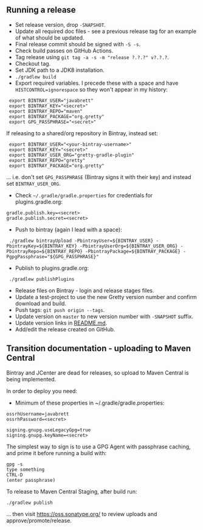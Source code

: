 ## Running a release

- Set release version, drop `-SNAPSHOT`.
- Update all required doc files - see a previous release tag for an example of what should be updated.
- Final release commit should be signed with `-S -s`.
- Check build passes on GitHub Actions.
- Tag release using `git tag -a -s -m "release ?.?.?" v?.?.?`.
- Checkout tag.
- Set JDK path to a JDK8 installation.
- `./gradlew build`
- Export required variables.  I precede these with a space and have `HISTCONTROL=ignorespace` so they won't appear in my history:

```
 export BINTRAY_USER="javabrett"
 export BINTRAY_KEY="<secret>"
 export BINTRAY_REPO="maven"
 export BINTRAY_PACKAGE="org.gretty"
 export GPG_PASSPHRASE="<secret>"
```

If releasing to a shared/org repository in Bintray, instead set:

```
 export BINTRAY_USER="<your-bintray-username>"
 export BINTRAY_KEY="<secret>"
 export BINTRAY_USER_ORG="gretty-gradle-plugin"
 export BINTRAY_REPO="gretty"
 export BINTRAY_PACKAGE="org.gretty"
```

... i.e. don't set `GPG_PASSPHRASE` (Bintray signs it with their key) and instead set `BINTRAY_USER_ORG`.

- Check `~/.gradle/gradle.properties` for credentials for plugins.gradle.org:

```
gradle.publish.key=<secret>
gradle.publish.secret=<secret>
```

- Push to bintray (again I lead with a space):

```
 ./gradlew bintrayUpload -PbintrayUser=${BINTRAY_USER} -PbintrayKey=${BINTRAY_KEY} -PbintrayUserOrg=${BINTRAY_USER_ORG} -PbintrayRepo=${BINTRAY_REPO} -PbintrayPackage=${BINTRAY_PACKAGE} -PgpgPassphrase="${GPG_PASSPHRASE}"

```

- Publish to plugins.gradle.org:

```
 ./gradlew publishPlugins
```

- Release files on Bintray - login and release stages files.
- Update a test-project to use the new Gretty version number and confirm download and build.
- Push tags: `git push origin --tags`.
- Update version on `master` to new version number with `-SNAPSHOT` suffix.
- Update version links in [README.md](README.md).
- Add/edit the release created on GitHub.

## Transition documentation - uploading to Maven Central

Bintray and JCenter are dead for releases, so upload to Maven Central is being implemented.

In order to deploy you need:

- Minimum of these properties in ~/.gradle/gradle.properties:

```
ossrhUsername=javabrett
ossrhPassword=<secret>

signing.gnupg.useLegacyGpg=true
signing.gnupg.keyName=<secret>
```

The simplest way to sign is to use a GPG Agent with passphrase caching, and prime it before running a build with:

```
gpg -s
type something
CTRL-D
(enter passphrase)
```

To release to Maven Central Staging, after build run:

```
./gradlew publish
```

... then visit https://oss.sonatype.org/ to review uploads and approve/promote/release.
